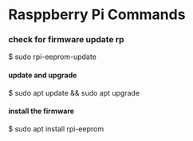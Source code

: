 # Rasppberry Pi Commands

### check for firmware update rp
$ sudo rpi-eeprom-update </br>

#### update and upgrade
$ sudo apt update && sudo apt upgrade </br>
#### install the firmware
$ sudo apt install rpi-eeprom


